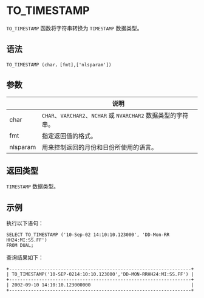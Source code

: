 TO_TIMESTAMP 
=================================



`TO_TIMESTAMP` 函数将字符串转换为 `TIMESTAMP` 数据类型。

语法 
--------------

    TO_TIMESTAMP (char，[fmt],['nlsparam'])



参数 
--------------



|          |                        说明                         |
|----------|---------------------------------------------------|
| char     | `CHAR`、`VARCHAR2`、`NCHAR` 或 `NVARCHAR2` 数据类型的字符串。 |
| fmt      | 指定返回值的格式。                                         |
| nlsparam | 用来控制返回的月份和日份所使用的语言。                               |



返回类型 
----------------

`TIMESTAMP` 数据类型。

示例 
--------------

执行以下语句：

    SELECT TO_TIMESTAMP ('10-Sep-02 14:10:10.123000', 'DD-Mon-RR HH24:MI:SS.FF')
    FROM DUAL;



查询结果如下：

    +-------------------------------------------------------------------+
    | TO_TIMESTAMP('10-SEP-0214:10:10.123000','DD-MON-RRHH24:MI:SS.FF') |
    +-------------------------------------------------------------------+
    | 2002-09-10 14:10:10.123000000                                     |
    +-------------------------------------------------------------------+


